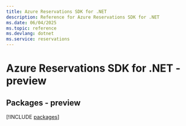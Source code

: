 ```yaml
---
title: Azure Reservations SDK for .NET
description: Reference for Azure Reservations SDK for .NET
ms.date: 06/04/2025
ms.topic: reference
ms.devlang: dotnet
ms.service: reservations
---
```

# Azure Reservations SDK for .NET - preview
## Packages - preview
[!INCLUDE [packages](reservations-index.md)]